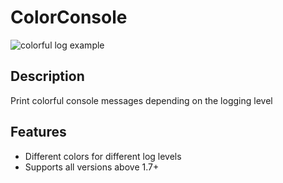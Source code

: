 # ColorConsole

![colorful log example](http://i.imgur.com/nT47tlt.png)

## Description

Print colorful console messages depending on the logging level

## Features

* Different colors for different log levels
* Supports all versions above 1.7+
